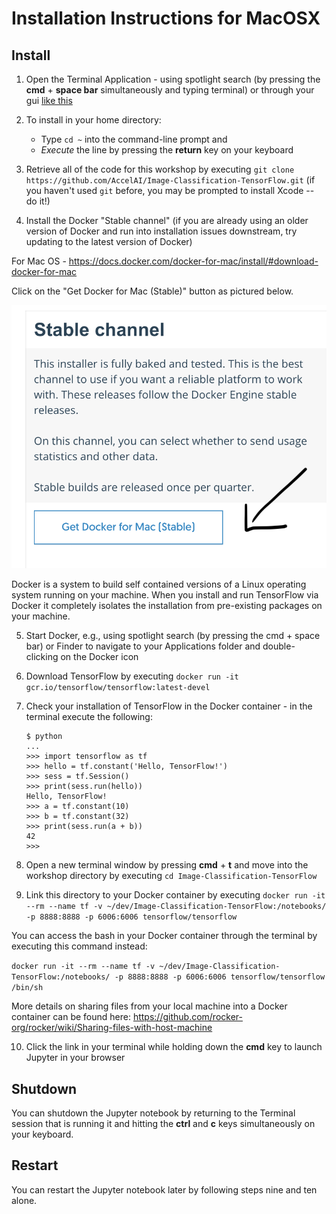 # Installation Instructions for MacOSX

## Install

1. Open the Terminal Application - using spotlight search (by pressing the **cmd** + **space bar** simultaneously and typing terminal) or through your gui [like this](https://www.wikihow.com/Open-a-Terminal-Window-in-Mac)

2. To install in your home directory:
	* Type `cd ~` into the command-line prompt and 
	* *Execute* the line by pressing the **return** key on your keyboard

3. Retrieve all of the code for this workshop by executing `git clone https://github.com/AccelAI/Image-Classification-TensorFlow.git` (if you haven't used `git` before, you may be prompted to install Xcode -- do it!)

4. Install the Docker "Stable channel" (if you are already using an older version of Docker and run into installation issues downstream, try updating to the latest version of Docker)

For Mac OS - https://docs.docker.com/docker-for-mac/install/#download-docker-for-mac

Click on the "Get Docker for Mac (Stable)" button as pictured below.

![Docker Stable](/imgs/docker-stable.png)

Docker is a system to build self contained versions of a Linux operating system running on your machine. When you install and run TensorFlow via Docker it completely isolates the installation from pre-existing packages on your machine.

5. Start Docker, e.g., using spotlight search (by pressing the cmd + space bar) or Finder to navigate to your Applications folder and double-clicking on the Docker icon

6. Download TensorFlow by executing `docker run -it gcr.io/tensorflow/tensorflow:latest-devel`

7. Check your installation of TensorFlow in the Docker container - in the terminal execute the following: 
    
    ````
    $ python
    ...
    >>> import tensorflow as tf
    >>> hello = tf.constant('Hello, TensorFlow!')
    >>> sess = tf.Session()
    >>> print(sess.run(hello))
    Hello, TensorFlow!
    >>> a = tf.constant(10)
    >>> b = tf.constant(32)
    >>> print(sess.run(a + b))
    42
    >>>

    ````

8. Open a new terminal window by pressing **cmd** + **t** and move into the workshop directory by executing `cd Image-Classification-TensorFlow`


9. Link this directory to your Docker container by executing `docker run -it --rm --name tf -v ~/dev/Image-Classification-TensorFlow:/notebooks/ -p 8888:8888 -p 6006:6006 tensorflow/tensorflow`


You can access the bash in your Docker container through the terminal by executing this command instead: 

`docker run -it --rm --name tf -v ~/dev/Image-Classification-TensorFlow:/notebooks/ -p 8888:8888 -p 6006:6006 tensorflow/tensorflow /bin/sh`

More details on sharing files from your local machine into a Docker container can be found here: https://github.com/rocker-org/rocker/wiki/Sharing-files-with-host-machine

10. Click the link in your terminal while holding down the **cmd** key to launch Jupyter in your browser


## Shutdown

You can shutdown the Jupyter notebook by returning to the Terminal session that is running it and hitting the **ctrl** and **c** keys simultaneously on your keyboard.


## Restart

You can restart the Jupyter notebook later by following steps nine and ten alone.